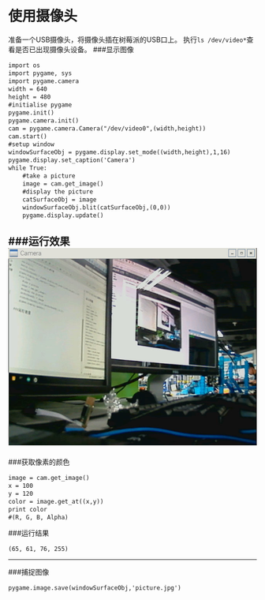 # 使用摄像头
准备一个USB摄像头，将摄像头插在树莓派的USB口上。
执行```ls /dev/video*```查看是否已出现摄像头设备。
###显示图像
```
import os
import pygame, sys
import pygame.camera
width = 640
height = 480
#initialise pygame   
pygame.init()
pygame.camera.init()
cam = pygame.camera.Camera("/dev/video0",(width,height))
cam.start()
#setup window
windowSurfaceObj = pygame.display.set_mode((width,height),1,16)
pygame.display.set_caption('Camera')
while True:
    #take a picture
    image = cam.get_image()
    #display the picture
    catSurfaceObj = image
    windowSurfaceObj.blit(catSurfaceObj,(0,0))
    pygame.display.update()
```
###运行效果
![camera](camera_show.jpg)
---
###获取像素的颜色
```
image = cam.get_image()
x = 100
y = 120
color = image.get_at((x,y))
print color
#(R, G, B, Alpha)
```
###运行结果
```
(65, 61, 76, 255)
```
---
###捕捉图像
```
pygame.image.save(windowSurfaceObj,'picture.jpg')
```